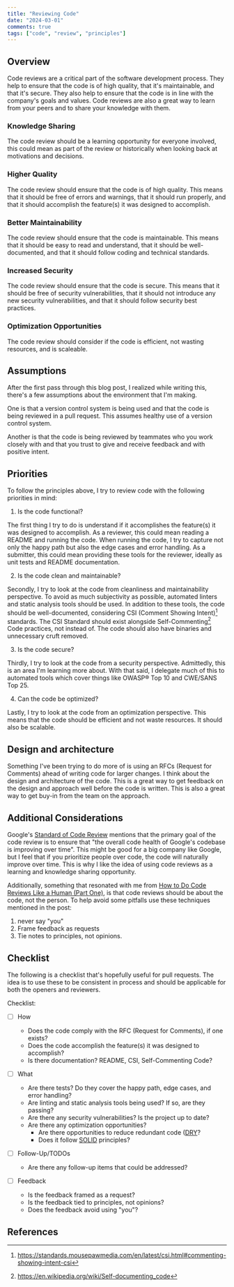 ```yaml
---
title: "Reviewing Code"
date: "2024-03-01"
comments: true
tags: ["code", "review", "principles"]
---
```


## Overview
Code reviews are a critical part of the software development process. They help to ensure that the code is of high
quality, that it's maintainable, and that it's secure. They also help to ensure that the code is in line with the
company's goals and values. Code reviews are also a great way to learn from your peers and to share your knowledge
with them.

### Knowledge Sharing
The code review should be a learning opportunity for everyone involved, this could mean as part of the review or
historically when looking back at motivations and decisions.

### Higher Quality
The code review should ensure that the code is of high quality. This means that it should be free of errors and
warnings, that it should run properly, and that it should accomplish the feature(s) it was designed to accomplish.

### Better Maintainability
The code review should ensure that the code is maintainable. This means that it should be easy to read and understand,
that it should be well-documented, and that it should follow coding and technical standards.

### Increased Security
The code review should ensure that the code is secure. This means that it should be free of security vulnerabilities,
that it should not introduce any new security vulnerabilities, and that it should follow security best practices.

### Optimization Opportunities
The code review should consider if the code is efficient, not wasting resources, and is scaleable.

## Assumptions
After the first pass through this blog post, I realized while writing this, there's a few assumptions about the
environment that I'm making.

One is that a version control system is being used and that the code is being reviewed in a pull request. This assumes
healthy use of a version control system.

Another is that the code is being reviewed by teammates who you work closely with and that you trust to give and receive
feedback and with positive intent.

## Priorities
To follow the principles above, I try to review code with the following priorities in mind:

1) Is the code functional?

The first thing I try to do is understand if it accomplishes the feature(s) it was designed to accomplish. As a reviewer,
this could mean reading a README and running the code.  When running the code, I try to capture not only the happy path
but also the edge cases and error handling.  As a submitter, this could mean providing these tools for the reviewer,
ideally as unit tests and README documentation.

2) Is the code clean and maintainable?

Secondly, I try to look at the code from cleanliness and maintainability perspective.  To avoid as much subjectivity as
possible, automated linters and static analysis tools should be used.  In addition to these tools, the code should be
well-documented, considering CSI (Comment Showing Intent)[^2] standards.  The CSI Standard should exist alongside
Self-Commenting[^3] Code practices, not instead of.  The code should also have binaries and unnecessary cruft removed.

3) Is the code secure?

Thirdly, I try to look at the code from a security perspective. Admittedly, this is an area I'm learning more about.
With that said, I delegate much of this to automated tools which cover things like OWASP® Top 10 and CWE/SANS Top 25.

4) Can the code be optimized?

Lastly, I try to look at the code from an optimization perspective.  This means that the code should be efficient and
not waste resources.  It should also be scalable.

## Design and architecture
Something I've been trying to do more of is using an RFCs (Request for Comments) ahead of writing code for larger
changes.  I think about the design and architecture of the code. This is a great way to get feedback on the design and
approach well before the code is written.  This is also a great way to get buy-in from the team on the approach.

## Additional Considerations
Google's [Standard of Code Review](https://github.com/google/eng-practices/blob/master/review/reviewer/standard.md#the-standard-of-code-review)
mentions that the primary goal of the code review is to ensure that "the overall code health of Google's codebase is
improving over time". This might be good for a big company like Google, but I feel that if you prioritize people over
code, the code will naturally improve over time.  This is why I like the idea of using code reviews as a learning and
knowledge sharing opportunity.

Additionally, something that resonated with me from [How to Do Code Reviews Like a Human (Part One)](https://mtlynch.io/human-code-reviews-1/),
is that code reviews should be about the code, not the person.  To help avoid some pitfalls use these techniques
mentioned in the post:

1) never say "you"
2) Frame feedback as requests
3) Tie notes to principles, not opinions.

## Checklist
The following is a checklist that's hopefully useful for pull requests.  The idea is to use these to be consistent in
process and should be applicable for both the openers and reviewers.

Checklist:

- [ ] How
    - Does the code comply with the RFC (Request for Comments), if one exists?
    - Does the code accomplish the feature(s) it was designed to accomplish?
    - Is there documentation? README, CSI, Self-Commenting Code?

- [ ] What
    - Are there tests? Do they cover the happy path, edge cases, and error handling?
    - Are linting and static analysis tools being used? If so, are they passing?
    - Are there any security vulnerabilities? Is the project up to date?
    - Are there any optimization opportunities?
      - Are there opportunities to reduce redundant code ([DRY](https://en.wikipedia.org/wiki/Don%27t_repeat_yourself)?
      - Does it follow [SOLID](https://www.digitalocean.com/community/conceptual-articles/s-o-l-i-d-the-first-five-principles-of-object-oriented-design) principles?

- [ ] Follow-Up/TODOs
  - Are there any follow-up items that could be addressed?

- [ ] Feedback
  - Is the feedback framed as a request?
  - Is the feedback tied to principles, not opinions?
  - Does the feedback avoid using "you"?

## References

[^1]: <https://dev.to/codemouse92/10-principles-of-a-good-code-review-2eg>
[^2]: <https://standards.mousepawmedia.com/en/latest/csi.html#commenting-showing-intent-csi>
[^3]: <https://en.wikipedia.org/wiki/Self-documenting_code>
[^4]: <https://github.com/mawrkus/pull-request-review-guide>
[^5]: <https://github.com/google/eng-practices>
